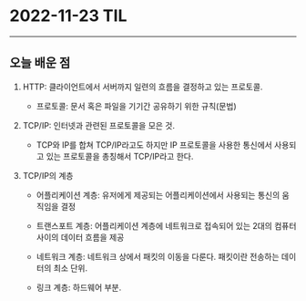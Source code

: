 # 2022-11-23 TIL

---

## 오늘 배운 점

1. HTTP: 클라이언트에서 서버까지 일련의 흐름을 결정하고 있는 프로토콜.
    - 프로토콜: 문서 혹은 파일을 기기간 공유하기 위한 규칙(문법)

2. TCP/IP: 인터넷과 관련된 프로토콜을 모은 것.
    - TCP와 IP를 합쳐 TCP/IP라고도 하지만 IP 프로토콜을 사용한 통신에서 사용되고 있는 프로토콜을 총칭해서 TCP/IP라고 한다.

3. TCP/IP의 계층
    - 어플리케이션 계층: 유저에게 제공되는 어플리케이션에서 사용되는 통신의 움직임을 결정

    - 트랜스포트 계층: 어플리케이션 계층에 네트워크로 접속되어 있는 2대의 컴퓨터 사이의 데이터 흐름을 제공

    - 네트워크 계층: 네트워크 상에서 패킷의 이동을 다룬다. 패킷이란 전송하는 데이터의 최소 단위.

    - 링크 계층: 하드웨어 부분.